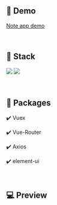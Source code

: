 
<br />

## 🔗 Demo

[Note app demo](vue-til-front.herokuapp.com/)

<br />

## 🔨 Stack

<img src="https://img.shields.io/badge/Vue-35495E?style=for-the-badge&logo=vuedotjs&logoColor=4FC08D" /> <img src="https://img.shields.io/badge/JavaScript-323330?style=for-the-badge&logo=javascript&logoColor=F7DF1E" /> 

<br />

## 🎁 Packages

✔️ Vuex

✔️ Vue-Router

✔️ Axios

✔️ element-ui

<br />

## 💻 Preview

